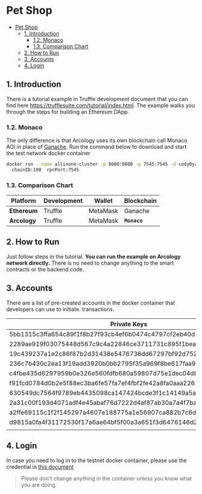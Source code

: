 # Pet Shop
- [Pet Shop](#pet-shop)
  - [1. Introduction](#1-introduction)
    - [1.2. Monaco](#12-monaco)
    - [1.3. Comparison Chart](#13-comparison-chart)
  - [2. How to Run](#2-how-to-run)
  - [3. Accounts](#3-accounts)
  - [4. Login](#4-login)

## 1. Introduction
There is a tutorial example in Truffle development document that you can find here https://trufflesuite.com/tutorial/index.html. The example walks you through the steps for building an Ethereum DApp.

### 1.2. Monaco
The only difference is that Arcology uses its own blockchain call Monaco AOI in place of [Ganache](https://trufflesuite.com/ganache/). Run the command below to download and start the test network docker container

```sh
docker run --name allinone-cluster -p 8080:8080 -p 7545:7545 -d cody0yang/cluster:1.13 /root/dstart.sh
  chainID:100  rpcPort:7545
```

### 1.3. Comparison Chart

|Platform|Development|Wallet|Blockchain|
|---|---|---|---|
|**Ethereum**|Truffle|MetaMask|Ganache|
|**Arcology**|Truffle|MetaMask|**`Monaco`**|

## 2. How to Run
Just follow steps in the tutorial. **You can run the example on Arcology network directly.** There is no need to change anything to the smart contracts or the backend code. 


## 3. Accounts
There are a list of pre-created accounts in the docker container that developers can use to initiate. transactions.

|Private Keys|Addresses|Balances|
|---|---|---|
|5bb1315c3ffa654c89f1f8b27f93cb4ef6b0474c4797cf2eb40d1bdd98dc26e7|0xaB01a3BfC5de6b5Fc481e18F274ADBdbA9B111f0|160000000000000000000
|2289ae919f03075448d567c9c4a22846ce3711731c895f1bea572cef25bb346f|0x21522c86A586e696961b68aa39632948D9F11170|329000000000000000000
|19c439237a1e2c86f87b2d31438e5476738dd67297bf92d752b16bdb4ff37aa2|0xa75Cd05BF16BbeA1759DE2A66c0472131BC5Bd8D|391000000000000000000
|236c7b430c2ea13f19add3920b0bb2795f35a969f8be617faa9629bc5f6201f1|0x2c7161284197e40E83B1b657e98B3bb8FF3C90ed|374000000000000000000
|c4fbe435d6297959b0e326e560fdfb680a59807d75e1dec04d873fcd5b36597b|0x57170608aE58b7d62dCdC3cbDb564C05dDBB7eee|850000000000000000000
|f91fcd0784d0b2e5f88ec3ba6fe57fa7ef4fbf2fe42a8fa0aaa22625d2147a7a|0x9F79316c20f3F83Fcf43deE8a1CeA185A47A5c45|427000000000000000000
|630549dc7564f9789eb4435098ca147424bcde3f1c14149a5ab18e826868f337|0x9f9E0F23aFd5404b34006678c900629183c9A25d|172000000000000000000
|2a31c00f193d4071adf4e45abaf76d7222d4af87ab30a7a4f7bae51e28aceb0a|0xd7cB260c7658589fe68789F2d678e1e85F7e4831|978000000000000000000
|a2ffe69115c1f2f145297a4607e188775a1e56907ca882b7c6def550f218fa84|0x230DCCC4660dcBeCb8A6AEA1C713eE7A04B35cAD|927000000000000000000
|d9815a0fa4f31172530f17a6ae64bf5f00a3a651f3d6476146d2c62ae5527dc4|x8aa62d370585e28fd2333325d3dbaef6112279Ce |701000000000000000000
|||

## 4. Login
In case you need to log in to the testnet docker container, please use the credential in [this document](../testnet/testnet-docker-allinone.md)
>Please don't change anything in the container unless you know what you are doing.

